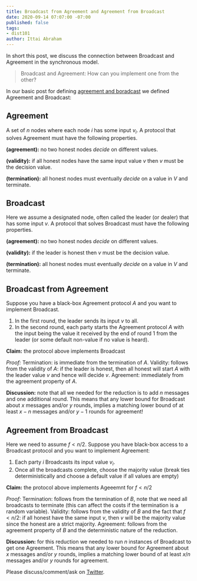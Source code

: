 ```yaml
---
title: Broadcast from Agreement and Agreement from Broadcast
date: 2020-09-14 07:07:00 -07:00
published: false
tags:
- dist101
author: Ittai Abraham
---
```


In short this post, we discuss the connection between Broadcast and Agreement in the synchronous model. 
> Broadcast and Agreement: How can you implement one from the other?

In our basic post for defining [agreement and boradcast](https://decentralizedthoughts.github.io/2019-06-27-defining-consensus/) we defined Agreement and Broadcast:

## Agreement
A set of $n$ nodes where each node $i$ has some input $v_i$. A protocol that solves Agreement must have the following properties.

**(agreement):** no two honest nodes *decide* on different values.

**(validity):** if all honest nodes have the same input value $v$ then $v$ must be the decision value.

**(termination):** all honest nodes must eventually *decide* on a value in $V$ and terminate.

## Broadcast
Here we assume a designated node, often called the leader (or dealer) that has some input $v$. A protocol that solves Broadcast must have the following properties.

**(agreement):** no two honest nodes *decide* on different values.

**(validity):** if the leader is honest then $v$ must be the decision value.

**(termination):** all honest nodes must eventually *decide* on a value in $V$ and terminate.

## Broadcast from Agreement

Suppose you have a black-box Agreement protocol $A$ and you want to implement Broadcast. 
1. In the first round, the leader sends its input $v$ to all.
2. In the second round, each party starts the Agreement protocol $A$ with the input being the value it received by the end of round 1 from the leader (or some default non-value if no value is heard).

**Claim:** the protocol above implements Broadcast

*Proof:* Termination: is immediate from the termination of $A$. Validity: follows from the validity of $A$: if the leader is honest, then all honest will start $A$ with the leader value $v$ and hence will decide $v$. Agreement: immediately from the agreement property of $A$.

**Discussion:** note that all we needed for the reduction is to add $n$ messages and one additional round. This means that any lower bound for Broadcast about $x$ messages and/or $y$ rounds, implies a matching lower bound of at least $x-n$ messages and/or $y-1$ rounds for agreement!

## Agreement from Broadcast

Here we need to assume $f<n/2$. Suppose you have black-box access to a Broadcast protocol and you want to implement Agreement:

1. Each party $i$ Broadcasts its input value $v_i$.
2. Once all the broadcasts complete, choose the majority value (break ties deterministically and choose a default value if all values are empty)

**Claim:** the protocol above implements Ageeemnt for $f<n/2$

*Proof:* Termination: follows from the termination of $B$, note that we need all broadcasts to terminate (this can affect the costs if the termination is a random variable). Validity: follows from the validity of $B$ and the fact that $f<n/2$: if all honest have the same input $v$, then $v$ will be the majority value since the honest are a strict majority. Agreement: follows from the agreement property of $B$ and the deterministic nature of the reduction.


**Discussion:** for this reduction we needed to run $n$ instances of Broadcast to get one Agreement. This means that any lower bound for Agreement about $x$ messages and/or $y$ rounds, implies a matching lower bound of at least $x/n$ messages and/or $y$ rounds for agreement.

Please discuss/comment/ask on [Twitter]().

